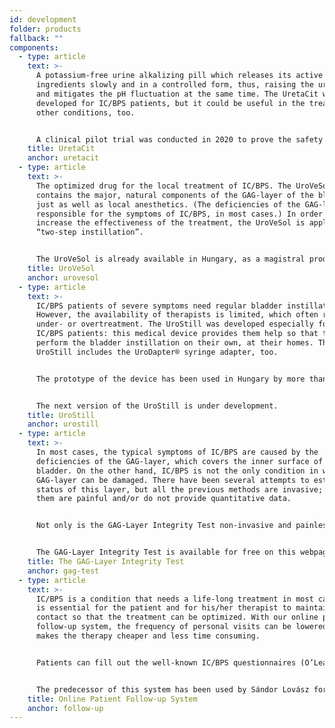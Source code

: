 ```yaml
---
id: development
folder: products
fallback: ""
components:
  - type: article
    text: >-
      A potassium-free urine alkalizing pill which releases its active
      ingredients slowly and in a controlled form, thus, raising the urine pH
      and mitigates the pH fluctuation at the same time. The UretaCit was
      developed for IC/BPS patients, but it could be useful in the treatment of
      other conditions, too.


      A clinical pilot trial was conducted in 2020 to prove the safety and effectiveness of the UretaCit. The necessary preparations of mass production have been started at our partner, HGA Biomed. This Hungarian company, which is a part of the Vanessa Research Group (the US), has GMP certificate, too. 
    title: UretaCit
    anchor: uretacit
  - type: article
    text: >-
      The optimized drug for the local treatment of IC/BPS. The UroVeSol
      contains the major, natural components of the GAG-layer of the bladder,
      just as well as local anesthetics. (The deficiencies of the GAG-layer are
      responsible for the symptoms of IC/BPS, in most cases.) In order to
      increase the effectiveness of the treatment, the UroVeSol is applied via
      “two-step instillation”.


      The UroVeSol is already available in Hungary, as a magistral product.
    title: UroVeSol
    anchor: urovesol
  - type: article
    text: >-
      IC/BPS patients of severe symptoms need regular bladder instillations.
      However, the availability of therapists is limited, which often results in
      under- or overtreatment. The UroStill was developed especially for female
      IC/BPS patients: this medical device provides them help so that they can
      perform the bladder instillation on their own, at their homes. The
      UroStill includes the UroDapter® syringe adapter, too. 


      The prototype of the device has been used in Hungary by more than 70 patients. The situation caused by the COVID pandemic proved how advantageous the home-treatment is. 


      The next version of the UroStill is under development.
    title: UroStill
    anchor: urostill
  - type: article
    text: >-
      In most cases, the typical symptoms of IC/BPS are caused by the
      deficiencies of the GAG-layer, which covers the inner surface of the
      bladder. On the other hand, IC/BPS is not the only condition in which the
      GAG-layer can be damaged. There have been several attempts to estimate the
      status of this layer, but all the previous methods are invasive; some of
      them are painful and/or do not provide quantitative data.


      Not only is the GAG-Layer Integrity Test non-invasive and painless, but also it provides quantitative information, and it can be easily performed by any patient at their homes.


      The GAG-Layer Integrity Test is available for free on this webpage here: [Diagnostic help](/diagnostic-help).
    title: The GAG-Layer Integrity Test
    anchor: gag-test
  - type: article
    text: >-
      IC/BPS is a condition that needs a life-long treatment in most cases. It
      is essential for the patient and for his/her therapist to maintain close
      contact so that the treatment can be optimized. With our online patient
      follow-up system, the frequency of personal visits can be lowered, which
      makes the therapy cheaper and less time consuming.


      Patients can fill out the well-known IC/BPS questionnaires (O’Leary-Sant, Dorfman) online, they can upload the results of their GAG-Layer Integrity Tests and the system translates the data into graphs. Therefore, the therapist can easily decide whether the patient responds to the treatment, whether any changes or personal visits are necessary.


      The predecessor of this system has been used by Sándor Lovász for years. Currently, it is under development: Urosystem is planning to develop a system that can be used world-wide.
    title: Online Patient Follow-up System
    anchor: follow-up
---
```

